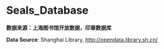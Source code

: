 # Seals_Database

**数据来源：上海图书馆开放数据，印章数据库**

**Data Source**: Shanghai Library, http://opendata.library.sh.cn/